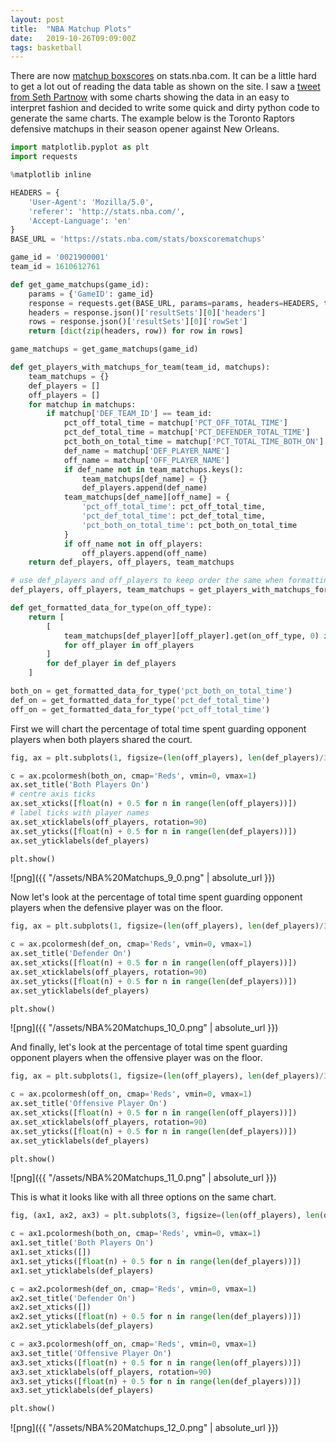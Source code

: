 ```yaml
---
layout: post
title:  "NBA Matchup Plots"
date:   2019-10-26T09:09:00Z
tags: basketball
---
```


There are now [matchup boxscores](https://stats.nba.com/game/0021900001/matchups/) on stats.nba.com. It can be a little hard to get a lot out of reading the data table as shown on the site. I saw a [tweet from Seth Partnow](https://twitter.com/SethPartnow/status/1187856326606675969) with some charts showing the data in an easy to interpret fashion and decided to write some quick and dirty python code to generate the same charts. The example below is the Toronto Raptors defensive matchups in their season opener against New Orleans.

```python
import matplotlib.pyplot as plt
import requests

%matplotlib inline
```


```python
HEADERS = {
    'User-Agent': 'Mozilla/5.0',
    'referer': 'http://stats.nba.com/',
    'Accept-Language': 'en'
}
BASE_URL = 'https://stats.nba.com/stats/boxscorematchups'
```


```python
game_id = '0021900001'
team_id = 1610612761
```


```python
def get_game_matchups(game_id):
    params = {'GameID': game_id}
    response = requests.get(BASE_URL, params=params, headers=HEADERS, timeout=10)
    headers = response.json()['resultSets'][0]['headers']
    rows = response.json()['resultSets'][0]['rowSet']
    return [dict(zip(headers, row)) for row in rows]
```


```python
game_matchups = get_game_matchups(game_id)
```


```python
def get_players_with_matchups_for_team(team_id, matchups):
    team_matchups = {}
    def_players = []
    off_players = []
    for matchup in matchups:
        if matchup['DEF_TEAM_ID'] == team_id:
            pct_off_total_time = matchup['PCT_OFF_TOTAL_TIME']
            pct_def_total_time = matchup['PCT_DEFENDER_TOTAL_TIME']
            pct_both_on_total_time = matchup['PCT_TOTAL_TIME_BOTH_ON']
            def_name = matchup['DEF_PLAYER_NAME']
            off_name = matchup['OFF_PLAYER_NAME']
            if def_name not in team_matchups.keys():
                team_matchups[def_name] = {}
                def_players.append(def_name)
            team_matchups[def_name][off_name] = {
                'pct_off_total_time': pct_off_total_time,
                'pct_def_total_time': pct_def_total_time,
                'pct_both_on_total_time': pct_both_on_total_time
            }
            if off_name not in off_players:
                off_players.append(off_name)
    return def_players, off_players, team_matchups
```


```python
# use def_players and off_players to keep order the same when formatting data for plot
def_players, off_players, team_matchups = get_players_with_matchups_for_team(team_id, game_matchups)
```


```python
def get_formatted_data_for_type(on_off_type):
    return [
        [
            team_matchups[def_player][off_player].get(on_off_type, 0) if off_player in team_matchups[def_player].keys() else 0
            for off_player in off_players
        ]
        for def_player in def_players
    ]
```


```python
both_on = get_formatted_data_for_type('pct_both_on_total_time')
def_on = get_formatted_data_for_type('pct_def_total_time')
off_on = get_formatted_data_for_type('pct_off_total_time')
```

First we will chart the percentage of total time spent guarding opponent players when both players shared the court.

```python
fig, ax = plt.subplots(1, figsize=(len(off_players), len(def_players)/3))

c = ax.pcolormesh(both_on, cmap='Reds', vmin=0, vmax=1)
ax.set_title('Both Players On')
# centre axis ticks
ax.set_xticks([float(n) + 0.5 for n in range(len(off_players))])
# label ticks with player names
ax.set_xticklabels(off_players, rotation=90)
ax.set_yticks([float(n) + 0.5 for n in range(len(def_players))])
ax.set_yticklabels(def_players)

plt.show()
```


![png]({{ "/assets/NBA%20Matchups_9_0.png" | absolute_url }})

Now let's look at the percentage of total time spent guarding opponent players when the defensive player was on the floor.

```python
fig, ax = plt.subplots(1, figsize=(len(off_players), len(def_players)/3))

c = ax.pcolormesh(def_on, cmap='Reds', vmin=0, vmax=1)
ax.set_title('Defender On')
ax.set_xticks([float(n) + 0.5 for n in range(len(off_players))])
ax.set_xticklabels(off_players, rotation=90)
ax.set_yticks([float(n) + 0.5 for n in range(len(def_players))])
ax.set_yticklabels(def_players)

plt.show()
```


![png]({{ "/assets/NBA%20Matchups_10_0.png" | absolute_url }})

And finally, let's look at the percentage of total time spent guarding opponent players when the offensive player was on the floor.

```python
fig, ax = plt.subplots(1, figsize=(len(off_players), len(def_players)/3))

c = ax.pcolormesh(off_on, cmap='Reds', vmin=0, vmax=1)
ax.set_title('Offensive Player On')
ax.set_xticks([float(n) + 0.5 for n in range(len(off_players))])
ax.set_xticklabels(off_players, rotation=90)
ax.set_yticks([float(n) + 0.5 for n in range(len(def_players))])
ax.set_yticklabels(def_players)

plt.show()
```


![png]({{ "/assets/NBA%20Matchups_11_0.png" | absolute_url }})


This is what it looks like with all three options on the same chart.

```python
fig, (ax1, ax2, ax3) = plt.subplots(3, figsize=(len(off_players), len(def_players)))

c = ax1.pcolormesh(both_on, cmap='Reds', vmin=0, vmax=1)
ax1.set_title('Both Players On')
ax1.set_xticks([])
ax1.set_yticks([float(n) + 0.5 for n in range(len(def_players))])
ax1.set_yticklabels(def_players)

c = ax2.pcolormesh(def_on, cmap='Reds', vmin=0, vmax=1)
ax2.set_title('Defender On')
ax2.set_xticks([])
ax2.set_yticks([float(n) + 0.5 for n in range(len(def_players))])
ax2.set_yticklabels(def_players)

c = ax3.pcolormesh(off_on, cmap='Reds', vmin=0, vmax=1)
ax3.set_title('Offensive Player On')
ax3.set_xticks([float(n) + 0.5 for n in range(len(off_players))])
ax3.set_xticklabels(off_players, rotation=90)
ax3.set_yticks([float(n) + 0.5 for n in range(len(def_players))])
ax3.set_yticklabels(def_players)

plt.show()
```


![png]({{ "/assets/NBA%20Matchups_12_0.png" | absolute_url }})
